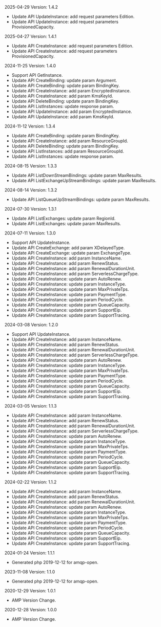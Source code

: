 2025-04-29 Version: 1.4.2
- Update API UpdateInstance: add request parameters Edition.
- Update API UpdateInstance: add request parameters ProvisionedCapacity.


2025-04-27 Version: 1.4.1
- Update API CreateInstance: add request parameters Edition.
- Update API CreateInstance: add request parameters ProvisionedCapacity.


2024-11-25 Version: 1.4.0
- Support API GetInstance.
- Update API CreateBinding: update param Argument.
- Update API CreateBinding: update param BindingKey.
- Update API CreateInstance: add param EncryptedInstance.
- Update API CreateInstance: add param KmsKeyId.
- Update API DeleteBinding: update param BindingKey.
- Update API ListInstances: update response param.
- Update API UpdateInstance: add param EncryptedInstance.
- Update API UpdateInstance: add param KmsKeyId.


2024-11-12 Version: 1.3.4
- Update API CreateBinding: update param BindingKey.
- Update API CreateInstance: add param ResourceGroupId.
- Update API DeleteBinding: update param BindingKey.
- Update API ListInstances: add param ResourceGroupId.
- Update API ListInstances: update response param.


2024-08-15 Version: 1.3.3
- Update API ListDownStreamBindings: update param MaxResults.
- Update API ListExchangeUpStreamBindings: update param MaxResults.


2024-08-14 Version: 1.3.2
- Update API ListQueueUpStreamBindings: update param MaxResults.


2024-07-30 Version: 1.3.1
- Update API ListExchanges: update param RegionId.
- Update API ListExchanges: update param MaxResults.


2024-07-11 Version: 1.3.0
- Support API UpdateInstance.
- Update API CreateExchange: add param XDelayedType.
- Update API CreateExchange: update param ExchangeType.
- Update API CreateInstance: add param InstanceName.
- Update API CreateInstance: add param RenewStatus.
- Update API CreateInstance: add param RenewalDurationUnit.
- Update API CreateInstance: add param ServerlessChargeType.
- Update API CreateInstance: update param AutoRenew.
- Update API CreateInstance: update param InstanceType.
- Update API CreateInstance: update param MaxPrivateTps.
- Update API CreateInstance: update param PaymentType.
- Update API CreateInstance: update param PeriodCycle.
- Update API CreateInstance: update param QueueCapacity.
- Update API CreateInstance: update param SupportEip.
- Update API CreateInstance: update param SupportTracing.


2024-03-08 Version: 1.2.0
- Support API UpdateInstance.
- Update API CreateInstance: add param InstanceName.
- Update API CreateInstance: add param RenewStatus.
- Update API CreateInstance: add param RenewalDurationUnit.
- Update API CreateInstance: add param ServerlessChargeType.
- Update API CreateInstance: update param AutoRenew.
- Update API CreateInstance: update param InstanceType.
- Update API CreateInstance: update param MaxPrivateTps.
- Update API CreateInstance: update param PaymentType.
- Update API CreateInstance: update param PeriodCycle.
- Update API CreateInstance: update param QueueCapacity.
- Update API CreateInstance: update param SupportEip.
- Update API CreateInstance: update param SupportTracing.


2024-03-05 Version: 1.1.3
- Update API CreateInstance: add param InstanceName.
- Update API CreateInstance: add param RenewStatus.
- Update API CreateInstance: add param RenewalDurationUnit.
- Update API CreateInstance: add param ServerlessChargeType.
- Update API CreateInstance: update param AutoRenew.
- Update API CreateInstance: update param InstanceType.
- Update API CreateInstance: update param MaxPrivateTps.
- Update API CreateInstance: update param PaymentType.
- Update API CreateInstance: update param PeriodCycle.
- Update API CreateInstance: update param QueueCapacity.
- Update API CreateInstance: update param SupportEip.
- Update API CreateInstance: update param SupportTracing.


2024-02-22 Version: 1.1.2
- Update API CreateInstance: add param InstanceName.
- Update API CreateInstance: add param RenewStatus.
- Update API CreateInstance: add param RenewalDurationUnit.
- Update API CreateInstance: update param AutoRenew.
- Update API CreateInstance: update param InstanceType.
- Update API CreateInstance: update param MaxPrivateTps.
- Update API CreateInstance: update param PaymentType.
- Update API CreateInstance: update param PeriodCycle.
- Update API CreateInstance: update param QueueCapacity.
- Update API CreateInstance: update param SupportEip.
- Update API CreateInstance: update param SupportTracing.


2024-01-24 Version: 1.1.1
- Generated php 2019-12-12 for amqp-open.

2023-11-08 Version: 1.1.0
- Generated php 2019-12-12 for amqp-open.

2020-12-29 Version: 1.0.1
- AMP Version Change.

2020-12-28 Version: 1.0.0
- AMP Version Change.

